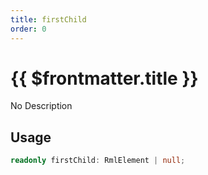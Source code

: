 ```yaml
---
title: firstChild
order: 0
---
```


# {{ $frontmatter.title }}

No Description

## Usage

```ts
readonly firstChild: RmlElement | null;
```
